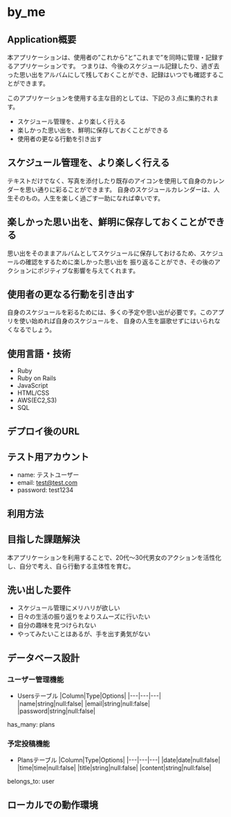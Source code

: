 # by_me

## Application概要
本アプリケーションは、使用者の”これから”と”これまで”を同時に管理・記録するアプリケーションです。
つまりは、今後のスケジュール記録したり、過ぎ去った思い出をアルバムにして残しておくことができ、記録はいつでも確認することができます。

このアプリケーションを使用する主な目的としては、下記の３点に集約されます。
- スケジュール管理を、より楽しく行える
- 楽しかった思い出を、鮮明に保存しておくことができる
- 使用者の更なる行動を引き出す

## スケジュール管理を、より楽しく行える
テキストだけでなく、写真を添付したり既存のアイコンを使用して自身のカレンダーを思い通りに彩ることができます。
自身のスケジュールカレンダーは、人生そのもの。人生を楽しく過ごす一助になれば幸いです。

## 楽しかった思い出を、鮮明に保存しておくことができる
思い出をそのままアルバムとしてスケジュールに保存しておけるため、スケジュールの確認をするために楽しかった思い出を
振り返ることができ、その後のアクションにポジティブな影響を与えてくれます。

## 使用者の更なる行動を引き出す
自身のスケジュールを彩るためには、多くの予定や思い出が必要です。このアプリを使い始めれば自身のスケジュールを、
自身の人生を謳歌せずにはいられなくなるでしょう。

## 使用言語・技術
- Ruby
- Ruby on Rails
- JavaScript
- HTML/CSS
- AWS(EC2,S3)
- SQL

## デプロイ後のURL


## テスト用アカウント
- name: テストユーザー
- email: test@test.com
- password: test1234

## 利用方法


## 目指した課題解決
本アプリケーションを利用することで、20代〜30代男女のアクションを活性化し、自分で考え、自ら行動する主体性を育む。

## 洗い出した要件
- スケジュール管理にメリハリが欲しい
- 日々の生活の振り返りをよりスムーズに行いたい
- 自分の趣味を見つけられない
- やってみたいことはあるが、手を出す勇気がない

## データベース設計

### ユーザー管理機能
- Usersテーブル
|Column|Type|Options|
|---|---|---|
|name|string|null:false|
|email|string|null:false|
|password|string|null:false|

has_many: plans

### 予定投稿機能
- Plansテーブル
|Column|Type|Options|
|---|---|---|
|date|date|null:false|
|time|time|null:false|
|title|string|null:false|
|content|string|null:false|

belongs_to: user

## ローカルでの動作環境



